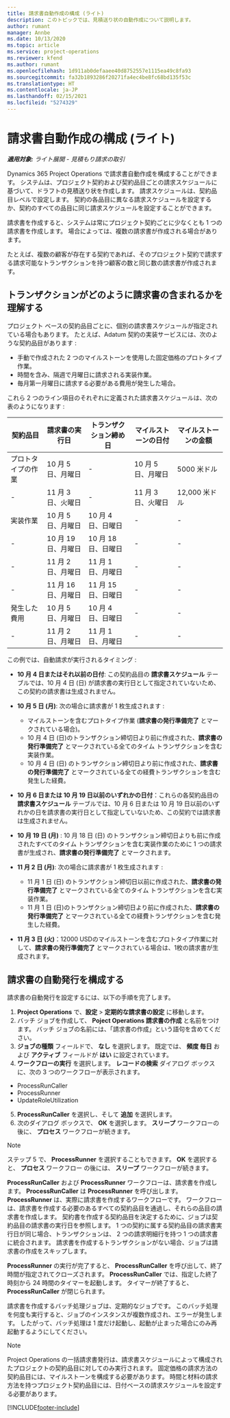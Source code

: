 ```yaml
---
title: 請求書自動作成の構成 (ライト)
description: このトピックでは、見積送り状の自動作成について説明します。
author: rumant
manager: Annbe
ms.date: 10/13/2020
ms.topic: article
ms.service: project-operations
ms.reviewer: kfend
ms.author: rumant
ms.openlocfilehash: 1d911ab0defaaee40d8752557e1115ea49c8fa93
ms.sourcegitcommit: fa32b1893286f20271fa4ec4be8fc68bd135f53c
ms.translationtype: HT
ms.contentlocale: ja-JP
ms.lasthandoff: 02/15/2021
ms.locfileid: "5274329"
---
```

# <a name="configure-automatic-invoice-creation---lite"></a>請求書自動作成の構成 (ライト)
 
_**適用対象:** ライト展開 - 見積もり請求の取引_

Dynamics 365 Project Operations で請求書自動作成を構成することができます。 システムは、プロジェクト契約および契約品目ごとの請求スケジュールに基づいて、ドラフトの見積送り状を作成します。 請求スケジュールは、契約品目レベルで設定します。 契約の各品目に異なる請求スケジュールを設定するか、契約のすべての品目に同じ請求スケジュールを設定することができます。

請求書を作成すると、システムは常にプロジェクト契約ごとに少なくとも 1 つの請求書を作成します。 場合によっては、複数の請求書が作成される場合があります。

たとえば、複数の顧客が存在する契約であれば、そのプロジェクト契約で請求する請求可能なトランザクションを持つ顧客の数と同じ数の請求書が作成されます。

## <a name="understand-how-transactions-are-included-on-an-invoice"></a>トランザクションがどのように請求書の含まれるかを理解する 

プロジェクト ベースの契約品目ごとに、個別の請求書スケジュールが指定されている場合もあります。 たとえば、Adatum 契約の実装サービスには、次のような契約品目があります :

- 手動で作成された 2 つのマイルストーンを使用した固定価格のプロトタイプ作業。
- 時間を含み、隔週で月曜日に請求される実装作業。
- 毎月第一月曜日に請求する必要がある費用が発生した場合。

これら 2 つのライン項目のそれぞれに定義された請求書スケジュールは、次の表のようになります :

| 契約品目 | 請求書の実行日 | トランザクション締め日 | マイルストーンの日付 | マイルストーンの金額 |
| --- | --- | --- | --- | --- |
| プロトタイプの作業 | 10 月 5 日、月曜日 | - | 10 月 5 日、月曜日 | 5000 米ドル |
| - | 11 月 3 日、火曜日 | - | 11 月 3 日、火曜日 | 12,000 米ドル |
| 実装作業 | 10 月 5 日、月曜日 | 10 月 4 日、日曜日 | - | - |
| - | 10 月 19 日、月曜日 | 10 月 18 日、日曜日 | - | - |
| - | 11 月 2 日、月曜日 | 11 月 1 日、月曜日 | - | - |
| - | 11 月 16 日、月曜日 | 11 月 15 日、日曜日 | - | - |
| 発生した費用 | 10 月 5 日、月曜日 | 10 月 4 日、日曜日 | - | - |
| - | 11 月 2 日、月曜日 | 11 月 1 日、月曜日 | - | - |

この例では、自動請求が実行されるタイミング :

- **10 月 4 日またはそれ以前の日付**: この契約品目の **請求書スケジュール** テーブルでは、10 月 4 日 (日) が請求書の実行日として指定されていないため、この契約の請求書は生成されません。
- **10 月 5 日 (月)**: 次の場合に請求書が 1 枚生成されます :

    - マイルストーンを含むプロトタイプ作業 (**請求書の発行準備完了** とマークされている場合)。
    - 10 月 4 日 (日)のトランザクション締切日より前に作成された、**請求書の発行準備完了** とマークされている全てのタイム トランザクションを含む実装作業。
    - 10 月 4 日 (日) のトランザクション締切日より前に作成された、**請求書の発行準備完了** とマークされている全ての経費トランザクションを含む発生した経費。
  
- **10 月 6 日または 10 月 19 日以前のいずれかの日付**：これらの各契約品目の **請求書スケジュール** テーブルでは、10 月 6 日または 10 月 19 日以前のいずれかの日を請求書の実行日として指定していないため、この契約では請求書は生成されません。
- **10 月 19 日 (月)** : 10 月 18 日 (日) のトランザクション締切日よりも前に作成されたすべてのタイム トランザクションを含む実装作業のために 1 つの請求書が生成され、**請求書の発行準備完了** とマークされます。
- **11 月 2 日 (月)**: 次の場合に請求書が 1 枚生成されます :

    - 11 月 1 日 (日) のトランザクション締切日以前に作成された、**請求書の発行準備完了** とマークされている全てのタイム トランザクションを含む実装作業。
    - 11 月 1 日 (日)のトランザクション締切日より前に作成された、**請求書の発行準備完了** とマークされている全ての経費トランザクションを含む発生した経費。

- **11 月 3 日 (火)**：12000 USDのマイルストーンを含むプロトタイプ作業に対して、**請求書の発行準備完了** とマークされている場合は、1枚の請求書が生成されます。

## <a name="configure-automatic-invoicing"></a>請求書の自動発行を構成する

請求書の自動発行を設定するには、以下の手順を完了します。

1. **Project Operations** で、**設定** > **定期的な請求書の設定** に移動します。
2. バッチ ジョブを作成して、 **Poject Operations 請求書の作成** と名前をつけます。 バッチ ジョブの名前には、「請求書の作成」という語句を含めてください。
3. **ジョブの種類** フィールドで、 **なし** を選択します。 既定では、 **頻度 毎日** および **アクティブ** フィールドが **はい** に設定されています。
4. **ワークフローの実行** を選択します。 **レコードの検索** ダイアログ ボックスに、次の 3 つのワークフローが表示されます。

- ProcessRunCaller
- ProcessRunner
- UpdateRoleUtilization

5. **ProcessRunCaller** を選択し、そして **追加** を選択します。
6. 次のダイアログ ボックスで、 **OK** を選択します。 **スリープ** ワークフローの後に、 **プロセス** ワークフローが続きます。 

> [!NOTE]
> ステップ 5 で、 **ProcessRunner** を選択することもできます。 **OK** を選択すると、 **プロセス** ワークフロー の後には、 **スリープ** ワークフローが続きます。

**ProcessRunCaller** および **ProcessRunner** ワークフローは、請求書を作成します。 **ProcessRunCaller** は **ProcessRunner** を呼び出します。 **ProcessRunner** は、実際に請求書を作成するワークフローです。 ワークフローは、請求書を作成する必要のあるすべての契約品目を通過し、それらの品目の請求書を作成します。 契約書を作成する契約品目を決定するために、ジョブは契約品目の請求書の実行日を参照します。 1 つの契約に属する契約品目の請求書実行日が同じ場合、トランザクションは、 2 つの請求明細行を持つ 1 つの請求書に統合されます。 請求書を作成するトランザクションがない場合、ジョブは請求書の作成をスキップします。

**ProcessRunner** の実行が完了すると、 **ProcessRunCaller** を呼び出して、終了時間が指定されてクローズされます。 **ProcessRunCaller** では、指定した終了時刻から 24 時間のタイマーを起動します。 タイマーが終了すると、 **ProcessRunCaller** が閉じられます。

請求書を作成するバッチ処理ジョブは、定期的なジョブです。 このバッチ処理を何度も実行すると、ジョブのインスタンスが複数作成され、エラーが発生します。 したがって、バッチ処理は 1 度だけ起動し、起動が止まった場合にのみ再起動するようにしてください。

> [!NOTE]
> Project Operations の一括請求書発行は、請求書スケジュールによって構成されたプロジェクトの契約品目に対してのみ実行されます。 固定価格の請求方法の契約品目には、マイルストーンを構成する必要があります。 時間と材料の請求方法を持つプロジェクト契約品目には、日付ベースの請求スケジュールを設定する必要があります。


[!INCLUDE[footer-include](../../includes/footer-banner.md)]